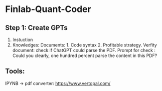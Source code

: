 # Finlab-Quant-Coder

## Step 1: Create GPTs

1. Instuction
2. Knowledges:
Documents: 1. Code syntax 2. Profitable strategy.
Verfity document: check if ChatGPT could parse the PDF.
Prompt for check : Could you clearly, one hundred percent parse the content in this PDF?



## Tools:

IPYNB -> pdf converter: https://www.vertopal.com/


